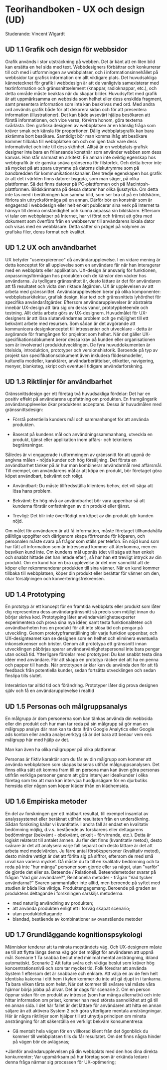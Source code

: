 # Teorihandboken - UX och design (UD)
Studerande: Vincent Wigardt


## UD 1.1 Grafik och design för webbsidor

Grafik används i stor utsträckning på webben. Det är känt att en liten bild kan ersätta en hel sida med text. Webbdesigners förbättrar och konkurrerar till och med i utformningen av webbplatser, och i informationsinnehållet på webbsidor tar grafisk information om allt viktigare plats. Det huvudsakliga kännetecknet för grafik i webbdesign är att de vanligtvis samexisterar med textinformation och gränssnittselement (knappar, radioknappar, etc.), och detta område måste beaktas när du skapar bilder. Huvudsyftet med grafik är att uppmärksamma en webbsida som helhet eller dess enskilda fragment, samt presentera information som inte kan beskrivas med ord. Med andra ord används grafik både för att dekorera sidan och för att presentera information (illustrationer). Det kan både avsevärt hjälpa besökaren att förstå informationen, och vice versa, förvirra honom, göra texterna svårlästa.
Den grafiska designen av  webbplatsen är en känslig fråga som kräver smak och känsla för proportioner. Dålig webbplatsgrafik kan bara skrämma bort besökare. Samtidigt bör man komma ihåg att besökare kommer tillbaka till webbplatsen om och om igen tack vare dess informativitet och inte till dess skönhet. Alltså är en webbplats grafisk designer inte bara en frilansande konstnär som använder webben som dess kanvas. Han står närmast en arkitekt. En annan inte oviktig egenskap hos webbgrafik är de ganska snäva gränserna för filstorlek. Och detta beror inte så mycket på att spara utrymme på datorns diskutrymme som på bandbredden för kommunikationskanaler.
Den tredje egenskapen hos grafik är att det i världen finns datorer byggda, som man säger, på olika plattformar. Så det finns datorer på PC-plattformen och på Macintosh-plattformen. Bildskärmarna på dessa datorer har olika ljusstyrka. Om detta inte tas med i beräkningen kan samma bild, som ser bra ut på en bildskärm, förlora sin uttrycksförmåga på en annan. Därför bör en konstnär som är engagerad i webbdesign eller helt enkelt publicerar sina verk på Internet ta hänsyn till denna omständighet och kunna anpassa sin bildskärm. Eftersom vi talar om webbplatser på Internet, har vi först och främst att göra med dokument som överförs från en webbserver till användarens lokala dator och visas med en webbläsare. Detta sätter sin prägel på volymen av grafiska filer, deras format och kvalitet.


## UD 1.2 UX och användbarhet

UX betyder "userexpierence" då användarupplevelse. I en vidare mening är detta konceptet för all upplevelse som en användare får när han interagerar med en webbplats eller applikation. UX-design är ansvarig för funktionen, anpassningsförmågan hos produkten och de känslor den väcker hos användarna. Ju tydligare gränssnittet är, desto lättare är det för användaren att få resultatet och vidta den riktade åtgärden. UX är upplevelsen av att arbeta med gränssnittet.
 Användarupplevelsen beror på olika komponenter: webbplatsarkitektur, grafisk design, klar text och gränssnittets lyhördhet för specifika användaråtgärder. Eftersom användarupplevelser är abstrakta innebär UX-design att lära sig om deras vanor, prototypbeteende och testning. Allt detta arbete görs av UX-designern.
Huvudmålet för UX-designers är att lösa slutanvändarnas problem och ge möjlighet till ett bekvämt arbete med resursen. Som sådan är det avgörande att kommunicera designkonceptet till intressenter och utvecklare - detta är avgörande för framgången för projektet som helhet. När det gäller UX-specifikationsdokument beror dessa krav på kunden eller organisationen som är involverad i produktutvecklingen. De fyra huvuddokumenten är titelsida, introduktion, prototyper och versionshistorik. Beroende på typ av projekt kan specifikationsdokument även inkludera flödesmodeller, kulturella modeller, karaktärer, användarberättelser, etiketter, navigering, menyer, blanksteg, skript och eventuell tidigare användarforskning.


## UD 1.3 Riktlinjer för användbarhet

Gränssnittsdesign ger ett företag två huvudsakliga fördelar: Det har en positiv effekt på användarens uppfattning om produkten. En framgångsrik användarupplevelse ökar produktens acceptans. Dessa är huvudmålen med gränssnittsdesign:

* Förstå potentiella kunders mål och sammanhanget för att använda produkten.

* Baserat på kundens mål och användningssammanhang, utveckla en produkt, tjänst eller applikation inom affärs- och teknikens begränsningar.

Således är vi engagerade i utformningen av gränssnitt för att uppnå de angivna målen - nöjda kunder och hög försäljning.
 Det första en användbarhet tänker på är hur man kombinerar användarmål med affärsmål. Till exempel, om användarens mål är att köpa en produkt, bör företaget göra köpet användbart, bekvämt och roligt.

* Användbart: Du måste tillfredsställa klientens behov, det vill säga att lösa hans problem.

* Bekvämt: En hög nivå av användbarhet bör vara uppenbar så att kunderna förstår omfattningen av din produkt eller tjänst.

* Trevligt: ​​Det blir inte överflödigt om köpet av din produkt gör kunden nöjd.

Om målet för användaren är att få information, måste företaget tillhandahålla pålitliga uppgifter och därigenom skapa förtroende för köparen, och personalen måste svara på frågor som ställs per telefon. En nöjd kund som har fått all information som är intresserad kommer att återkomma, men en besviken kund inte. Om kundens mål uppnås (det vill säga att han enkelt och snabbt hittade det han letade efter), så har han ett trevligt intryck av din produkt. Om en kund har en bra upplevelse är det mer sannolikt att de köper eller rekommenderar produkten till sina vänner. När en kund kommer tillbaka till webbplatsen, köper din produkt eller berättar för vänner om den, ökar försäljningen och konverteringsfrekvensen.

## UD 1.4 Prototyping

En prototyp är ett koncept för en framtida webbplats eller produkt som låter dig representera dess användargränssnitt så precis som möjligt innan du börjar skriva kod. Prototyping låter användarvänlighetsexperter experimentera och prova sina nya idéer, samt testa funktionaliteten och användbarheten hos en produkt för att inte slösa tid och pengar på utveckling. Genom prototypframställning blir varje funktion uppenbar, och UX-designteamet kan se designen som en helhet och eliminera eventuella inkonsekvenser och brister. Genom att prototypa ett gränssnitt innan utvecklingen påbörjas sparar användarvänlighetspersonal inte bara pengar utan också tid. Ytterligare fördelar med prototyper:
Du kan snabbt testa dina idéer med användare. För att skapa en prototyp räcker det att ha en penna och papper till hands. När prototypen är klar kan du använda den för att få feedback från potentiella kunder, sedan fortsätta utvecklingen och sedan finslipa tills slutet.

 Interaktion tar alltid tid och förändring. Prototyper låter dig prova designen själv och få en användarupplevelse i realtid


## UD 1.5 Personas och målgruppsanalys

 En målgrupp är dom personerna som kan tänkas använda din webbsida eller din produkt och hur man tar reda på sin målgrupp så gör man en målgrupp analys där man kan ta data ifrån Google Analytics eller Google ads konton eller andra analysverktyg så är det bara att benaur vem ens målgrupp här med hjälp av det.

Man kan även ha olika målgrupper på olika platformar.

Personas är fiktiv karaktär som du får av din målgrupp som kommer att använda webbplatsen som skapas baseras utifrån målgruppsanalysen. Det finns olika sätt att komma fram till en persona man kan även göra personas utifrån verkliga personer genom att göra intervjuer idealkunder i olika företag som tex att man kan intervjua husdjursägare för en djurbutiks hemsida eller någon som köper kläder ifrån en klädhemsida.


## UD 1.6 Empiriska metoder

En del av forskningen ger ett mätbart resultat, till exempel insamlat av analyssystemet eller beräknat utifrån resultaten från en undersökning. Sådan forskning kallar vi kvantitativ. I andra fall är endast en kvalitativ bedömning möjlig, d.v.s. bestående av forskarens eller deltagarens bedömningar (bekvämt - obekvämt, enkelt - förvirrande, etc.).
Detta är logiskt relaterat till antalet ämnen. Ju fler det finns (kvantitativ metod), desto svårare är det att analysera varje fall separat och desto lättare är det att arbeta med medelvärden. Ju färre antal försökspersoner (kvalitativ metod), desto mindre vettigt är det att förlita sig på siffror, eftersom de med små urval kan variera mycket. Då måste du ta till en kvalitativ bedömning och ta reda på inte "hur många" personer som gjorde eller sa något, utan "varför" de gjorde det eller sa.
Beteende / Relationell. Beteendemetoder svarar på frågan "Vad gör användare?", Relationella metoder - frågan "Vad tycker användarna?" Svaren sammanfaller inte alltid, men beroende på syftet med studien är båda lika viktiga.
Produktengagemang. Beroende på graden av produktens deltagande i forskningen särskiljs metoderna:
* med naturlig användning av produkten;
* att använda produkten enligt ett i förväg skapat scenario;
* utan produktdeltagande
* blandad, bestående av kombinationer av ovanstående metoder

## UD 1.7 Grundläggande kognitionspsykologi

Människor tenderar att ta minsta motståndets väg. Och UX-designern måste se till att flytta längs denna väg gör det möjligt för användaren att uppnå mål.
Scenarie 1 Ta snabba beslut med minimal mental ansträngning, ibland automatiskt.
Scenarie 2 Att fatta svåra och viktiga beslut som kräver hög koncentrationsnivå och som tar mycket tid.
Folk föredrar att använda System 1 eftersom det är snabbare och enklare. Att välja en av de fem helt identiska kakorna i ditt hem i kylen kommer du inte att gå djupt in i tankarna. Ta bara vilken tårta som helst. När det kommer till svårare val måste våra hjärnor börja jobba på allvar. Det är dags för scenarie 2.
Om en person öppnar sidan för en produkt av intresse (som har många alternativ) och inte hittar information om priset, kommer han med största sannolikhet att gå till en annan sida. I det här fallet är det lättare för användaren att hitta en annan säljare än att aktivera System 2 och göra ytterligare mentala ansträngningar.
Här är några riktlinjer som hjälper till att utnyttja principen om minsta ansträngning för att säkerställa en verkligt bekväm konsumentresa:

* Gå mentalt hela vägen för en villkorad klient från det ögonblick du kommer till webbplatsen tills du får resultatet. Om det finns några hinder på vägen bör de avlägsnas;

*Jämför användarupplevelsen på din webbplats med den hos dina direkta konkurrenter; Var uppmärksam på hur företag som är erkända ledare i denna fråga närmar sig processen för UX-optimering;